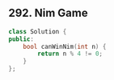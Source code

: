 ## 292. Nim Game

```c++
class Solution {
public:
    bool canWinNim(int n) {
        return n % 4 != 0;
    }
};
```

